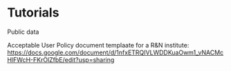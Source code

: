 # Tutorials
Public data

Acceptable User Policy document templaate for a R&N institute: https://docs.google.com/document/d/1nfxETRQIVLWDDKuaOwm1_vNACMcHlFWcH-FKrOlZfbE/edit?usp=sharing
